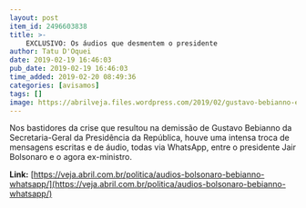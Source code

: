 ```yaml
---
layout: post
item_id: 2496603838
title: >-
    EXCLUSIVO: Os áudios que desmentem o presidente
author: Tatu D'Oquei
date: 2019-02-19 16:46:03
pub_date: 2019-02-19 16:46:03
time_added: 2019-02-20 08:49:36
categories: [avisamos]
tags: []
image: https://abrilveja.files.wordpress.com/2019/02/gustavo-bebianno-e-jair-bolsonaro.jpg?quality=70&strip=info&w=680&h=453&crop=1
---
```


Nos bastidores da crise que resultou na demissão de Gustavo Bebianno da Secretaria-Geral da Presidência da República, houve uma intensa troca de mensagens escritas e de áudio, todas via WhatsApp, entre o presidente Jair Bolsonaro e o agora ex-ministro.

**Link:** [https://veja.abril.com.br/politica/audios-bolsonaro-bebianno-whatsapp/](https://veja.abril.com.br/politica/audios-bolsonaro-bebianno-whatsapp/)

